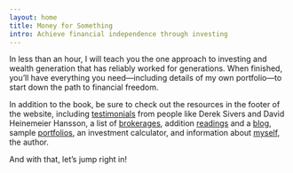 ```yaml
---
layout: home
title: Money for Something
intro: Achieve financial independence through investing
---
```


In less than an hour, I will teach you the one approach to investing and wealth generation that has reliably worked for generations. When finished, you’ll have everything you need—including details of my own portfolio—to start down the path to financial freedom.

In addition to the book, be sure to check out the resources in the footer of the website, including [testimonials](/praise/) from people like Derek Sivers and David Heinemeier Hansson, a list of  [brokerages](/brokerages/), addition [readings](/books/) and a [blog](/blog/), sample [portfolios](/portfolios/), an investment calculator, and information about [myself](/about/), the author.

And with that, let’s jump right in!